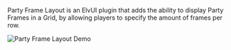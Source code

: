 Party Frame Layout is an ElvUI plugin that adds the ability to display Party Frames in a Grid, by allowing players to specify the amount of frames per row.

![Party Frame Layout Demo](https://github.com/user-attachments/assets/4a3f2840-c2a5-40a1-b74c-c2c6ce0ee83b)
